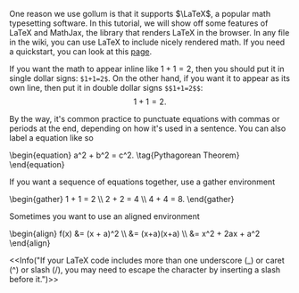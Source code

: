 One reason we use gollum is that it supports $\LaTeX$, a popular math typesetting software. In this tutorial, we will show off some features of LaTeX and MathJax, the library that renders LaTeX in the browser. In any file in the wiki, you can use LaTeX to include nicely rendered math. If you need a quickstart, you can look at this [page](https://math.meta.stackexchange.com/questions/5020/mathjax-basic-tutorial-and-quick-reference). 

If you want the math to appear inline like $1+1=2$, then you should put it in single dollar signs: `$1+1=2$`. On the other hand, if you want it to appear as its own line, then put it in double dollar signs `$$1+1=2$$`: $$1+1=2.$$

By the way, it's common practice to punctuate equations with commas or periods at the end, depending on how it's used in a sentence. You can also label a equation like so

\begin{equation}
a^2 + b^2 = c^2. \tag{Pythagorean Theorem}
\end{equation}

If you want a sequence of equations together, use a gather environment

\begin{gather}
1 + 1 = 2 \\\\
2 + 2 = 4 \\\\
4 + 4 = 8.
\end{gather}

Sometimes you want to use an aligned environment

\begin{align}
f(x) &= (x + a)^2 \\\\
&= (x+a)(x+a) \\\\
&= x^2 + 2ax + a^2
\end{align}

<<Info("If your LaTeX code includes more than one underscore (_) or caret (^) or slash (/), you may need to escape the character by inserting a slash before it.")>>